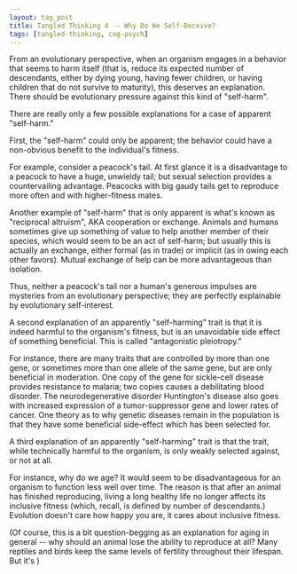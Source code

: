 ```yaml
---
layout: tag_post
title: Tangled Thinking 4 -- Why Do We Self-Deceive?
tags: [tangled-thinking, cog-psych]
---
```


From an evolutionary perspective, when an organism engages in a behavior that seems to harm itself (that is, reduce its expected number of descendants, either by dying young, having fewer children, or having children that do not survive to maturity), this deserves an explanation. There should be evolutionary pressure against this kind of "self-harm".

There are really only a few possible explanations for a case of apparent "self-harm."

First, the "self-harm" could only be apparent; the behavior could have a non-obvious benefit to the individual's fitness.

For example, consider a peacock's tail. At first glance it is a disadvantage to a peacock to have a huge, unwieldy tail; but sexual selection provides a countervailing advantage. Peacocks with big gaudy tails get to reproduce more often and with higher-fitness mates.

Another example of "self-harm" that is only apparent is what's known as "reciprocal altruism", AKA cooperation or exchange. Animals and humans sometimes give up something of value to help another member of their species, which would seem to be an act of self-harm; but usually this is actually an exchange, either formal (as in trade) or implicit (as in owing each other favors). Mutual exchange of help can be more advantageous than isolation.

Thus, neither a peacock's tail nor a human's generous impulses are mysteries from an evolutionary perspective; they are perfectly explainable by evolutionary self-interest.

A second explanation of an apparently "self-harming" trait is that it is indeed harmful to the organism's fitness, but is an unavoidable side effect of something beneficial.  This is called "antagonistic pleiotropy."

For instance, there are many traits that are controlled by more than one gene, or sometimes more than one allele of the same gene, but are only beneficial in moderation. One copy of the gene for sickle-cell disease provides resistance to malaria; two copies causes a debilitating blood disorder. The neurodegenerative disorder Huntington's disease also goes with increased expression of a tumor-suppressor gene and lower rates of cancer. One theory as to why genetic diseases remain in the population is that they have some beneficial side-effect which has been selected for.

A third explanation of an apparently "self-harming" trait is that the trait, while technically harmful to the organism, is only weakly selected against, or not at all. 

For instance, why do we age?  It would seem to be disadvantageous for an organism to function less well over time. The reason is that after an animal has finished reproducing, living a long healthy life no longer affects its inclusive fitness (which, recall, is defined by number of descendants.) Evolution doesn't care how happy you are, it cares about inclusive fitness.  

(Of course, this is a bit question-begging as an explanation for aging in general -- why should an animal lose the ability to reproduce at all? Many reptiles and birds keep the same levels of fertility throughout their lifespan.  But it's )

